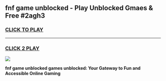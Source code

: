 
## fnf game unblocked - Play Unblocked Gmaes & Free #2agh3
<h3>
<a href="https://premium.freeplayer.one?title=fnf_game_unblocked&ref=03M">CLICK TO PLAY</a></h3>
<hr>

<h3>
<a href="https://premium.freeplayer.one?title=fnf_game_unblocked&ref=03M">CLICK 2 PLAY</a>
  
</h3>

<a href="https://premium.freeplayer.one?title=fnf_game_unblocked&ref=03M"><img src="https://clearcache.store/games.png"></a>


**fnf game unblocked games unblocked: Your Gateway to Fun and Accessible Online Gaming**
